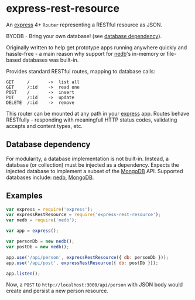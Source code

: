 # express-rest-resource

An [express] 4+ `Router` representing a RESTful resource as JSON.

BYODB - Bring your own database! (see [database dependency](#database-dependency)).

Originally written to help get prototype apps running anywhere quickly and hassle-free - a main reason why support for [nedb]'s in-memory or file-based databases was built-in.

Provides standard RESTful routes, mapping to database calls:

    GET     /       ->  list all
    GET     /:id    ->  read one
    POST    /       ->  insert
    PUT     /:id    ->  update
    DELETE  /:id    ->  remove

This router can be mounted at any path in your [express] app.
Routes behave RESTfully - responding with meaningfull HTTP status codes, validating accepts and content types, etc.

## Database dependency
For modularity, a database implementation is not built-in.
Instead, a database (or collection) must be injected as a dependency.
Expects the injected database to implement a subset of the [MongoDB] API.
Supported databases include: [nedb], [MongoDB].

## Examples

```js
var express = require('express');
var expressRestResource = require('express-rest-resource');
var nedb = require('nedb');

var app = express();

var personDb = new nedb();
var postDb = new nedb();

app.use('/api/person', expressRestResource({ db: personDb }));
app.use('/api/post', expressRestResource({ db: postDb }));

app.listen();
```

Now, a `POST` to `http://localhost:3000/api/person` with JSON body would create and persist a new person resource.


[express]: https://github.com/strongloop/express
[nedb]: https://github.com/louischatriot/nedb#inserting-documents
[mongodb]: https://github.com/mongodb/node-mongodb-native
